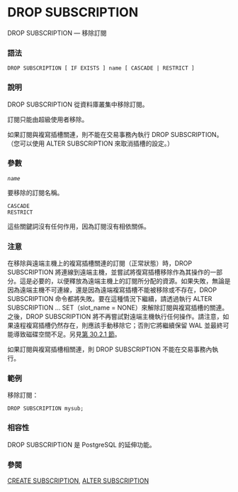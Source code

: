 # DROP SUBSCRIPTION

DROP SUBSCRIPTION — 移除訂閱

### 語法

```
DROP SUBSCRIPTION [ IF EXISTS ] name [ CASCADE | RESTRICT ]
```

### 說明

DROP SUBSCRIPTION 從資料庫叢集中移除訂閱。

訂閱只能由超級使用者移除。

如果訂閱與複寫插槽關連，則不能在交易事務內執行 DROP SUBSCRIPTION。 （您可以使用 ALTER SUBSCRIPTION 來取消插槽的設定。）

### 參數

_`name`_

要移除的訂閱名稱。

`CASCADE`\
`RESTRICT`

這些關鍵詞沒有任何作用，因為訂閱沒有相依關係。

### 注意

在移除與遠端主機上的複寫插槽關連的訂閱（正常狀態）時，DROP SUBSCRIPTION 將連線到遠端主機，並嘗試將復寫插槽移除作為其操作的一部分。這是必要的，以便釋放為遠端主機上的訂閱所分配的資源。如果失敗，無論是因為遠端主機不可連線，還是因為遠端複寫插槽不能被移除或不存在，DROP SUBSCRIPTION 命令都將失敗。要在這種情況下繼續，請透過執行 ALTER SUBSCRIPTION ... SET（slot\_name = NONE）來解除訂閱與複寫插槽的關連。 之後，DROP SUBSCRIPTION 將不再嘗試對遠端主機執行任何操作。請注意，如果遠程複寫插槽仍然存在，則應該手動移除它；否則它將繼續保留 WAL 並最終可能導致磁碟空間不足。另見[第 30.2.1 節](../../server-administration/logical-replication/subscription.md)。

如果訂閱與複寫插槽相關連，則 DROP SUBSCRIPTION 不能在交易事務內執行。

### 範例

移除訂閱：

```
DROP SUBSCRIPTION mysub;
```

### 相容性

DROP SUBSCRIPTION 是 PostgreSQL 的延伸功能。

### 參閱

[CREATE SUBSCRIPTION](create-subscription.md), [ALTER SUBSCRIPTION](alter-subscription.md)
